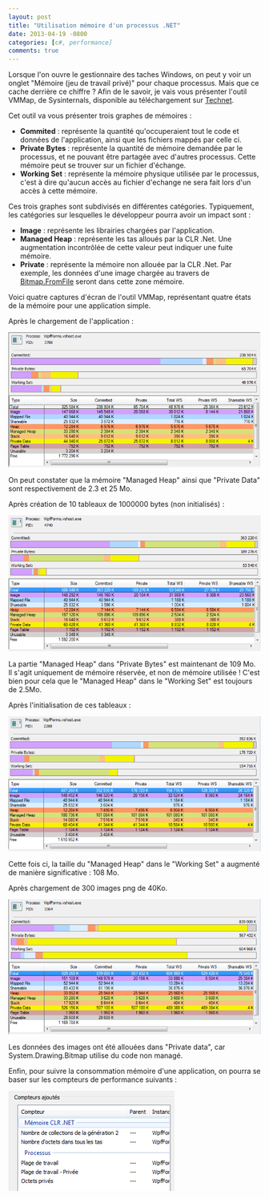 ```yaml
---
layout: post
title: "Utilisation mémoire d'un processus .NET"
date: 2013-04-19 -0800
categories: [c#, performance]
comments: true
---
```


Lorsque l'on ouvre le gestionnaire des taches Windows, on peut y voir un onglet "Mémoire (jeu de travail privé)" pour chaque processus. Mais que ce cache derrière ce chiffre ? Afin de le savoir, je vais vous présenter l'outil VMMap, de Sysinternals, disponible au téléchargement sur [Technet](http://technet.microsoft.com/en-us/sysinternals/dd535533.aspx).

Cet outil va vous présenter trois graphes de mémoires :

- **Commited** : représente la quantité qu'occuperaient tout le code et données de l'application, ainsi que les fichiers mappés par celle ci.
- **Private Bytes** : représente la quantité de mémoire demandée par le processus, et ne pouvant être partagée avec d'autres processus. Cette mémoire peut se trouver sur un fichier d'échange.
- **Working Set** : représente la mémoire physique utilisée par le processus, c'est à dire qu'aucun accès au fichier d'echange ne sera fait lors d'un accès à cette mémoire.

Ces trois graphes sont subdivisés en différentes catégories. Typiquement, les catégories sur lesquelles le développeur pourra avoir un impact sont :

- **Image** : représente les librairies chargées par l'application.
- **Managed Heap** : représente les tas alloués par la CLR .Net. Une augmentation incontrôlée de cette valeur peut indiquer une fuite mémoire.
- **Private** : représente la mémoire non allouée par la CLR .Net. Par exemple,  les données d'une image chargée au travers de [Bitmap.FromFile](http://msdn.microsoft.com/en-us/library/4sahykhd.aspx) seront dans cette zone mémoire.

Voici quatre captures d'écran de l'outil VMMap,  représentant quatre états de la mémoire pour une application simple.

Après le chargement de l'application :

![Utilisation mémoire initiale](/img/2013-04-19-utilisation-memoire.png)

On peut constater que la mémoire "Managed Heap" ainsi que "Private Data" sont respectivement de 2.3 et 25 Mo.

Après création de 10 tableaux de 1000000 bytes (non initialisés) :

![Aprsè allocation de mémoire managée](/img/2013-04-19-utilisation-memoire1.png)

La partie "Managed Heap" dans "Private Bytes" est maintenant de 109 Mo. Il s'agit uniquement de mémoire réservée, et non de mémoire utilisée ! C'est bien pour cela que le "Managed Heap" dans le "Working Set" est toujours de 2.5Mo.

Après l'initialisation de ces tableaux :

![Après initialisation de ces tableaux](/img/2013-04-19-utilisation-memoire2.png)

Cette fois ci, la taille du "Managed Heap" dans le "Working Set" a augmenté de manière significative : 108 Mo.

Après chargement de 300 images png de 40Ko.

![Après chargement de fichiers PNG](/img/2013-04-19-utilisation-memoire3.png)

Les données des images ont été allouées dans "Private data", car System.Drawing.Bitmap utilise du code non managé.

Enfin, pour suivre la consommation mémoire d'une application, on pourra se baser sur les compteurs de performance suivants :

![Compteurs de performance](/img/2013-04-19-utilisation-memoire4.png)
